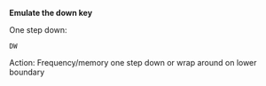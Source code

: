 __Emulate the down key__

One step down:

	DW

Action: Frequency/memory one step down or wrap around on lower boundary
